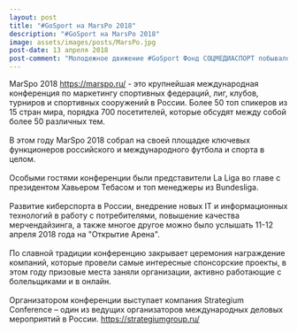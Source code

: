```yaml
---
layout: post
title: "#GoSport на MarsPo 2018"
description: "#GoSport на MarsPo 2018"
image: assets/images/posts/MarsPo.jpg
post-date: 13 апреля 2018
post-comment: "Молодежное движение #GoSport Фонд СОЦМЕДИАСПОРТ побывало крупнейшей международной конференцие по маркетингу спортивных федераций, лиг, клубов, турниров и спортивных сооружений в России!"
---
```

MarSpo 2018 https://marspo.ru/ - это крупнейшая международная конференция по маркетингу спортивных федераций, лиг, клубов, турниров и спортивных сооружений в России. Более 50 топ спикеров из 15 стран мира, порядка 700 посетителей, которые обсудят между собой более 50 различных тем. </br> 
</br>
В этом году MarSpo 2018 собрал на своей площадке ключевых функционеров российского и международного футбола и спорта в целом.</br>
</br>
Особыми гостями конференции были представители La Liga во главе с президентом Хавьером Тебасом и топ менеджеры из Bundesliga.</br>
</br>
Развитие киберспорта в России, внедрение новых IT и информационных технологий в работу с потребителями, повышение качества мерчендайзинга, а также многое другое можно было услышать 11-12 апреля 2018 года на "Открытие Арена".</br>
</br>
По славной традиции конференцию закрывает церемония награждение компаний, которые провели самые интересные спонсорские проекты, в этом году призовые места заняли организации, активно работающие с болельщиками и в онлайн.</br>
</br>
Организатором конференции выступает компания Strategium Conference – один из ведущих организаторов международных деловых мероприятий в России. https://strategiumgroup.ru/
